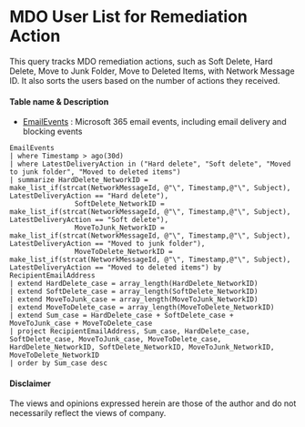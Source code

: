 # MDO User List for Remediation Action
This query tracks MDO remediation actions, such as Soft Delete, Hard Delete, Move to Junk Folder, Move to Deleted Items, with Network Message ID. 
It also sorts the users based on the number of actions they received.

#### Table name & Description
- [EmailEvents](https://learn.microsoft.com/en-us/microsoft-365/security/defender/advanced-hunting-emailevents-table?view=o365-worldwide) : Microsoft 365 email events, including email delivery and blocking events
 
```kusto
EmailEvents
| where Timestamp > ago(30d)
| where LatestDeliveryAction in ("Hard delete", "Soft delete", "Moved to junk folder", "Moved to deleted items")
| summarize HardDelete_NetworkID = make_list_if(strcat(NetworkMessageId, @"\", Timestamp,@"\", Subject), LatestDeliveryAction == "Hard delete"),  
                SoftDelete_NetworkID = make_list_if(strcat(NetworkMessageId, @"\", Timestamp,@"\", Subject), LatestDeliveryAction == "Soft delete"),
                MoveToJunk_NetworkID = make_list_if(strcat(NetworkMessageId, @"\", Timestamp,@"\", Subject), LatestDeliveryAction == "Moved to junk folder"),
                MoveToDelete_NetworkID = make_list_if(strcat(NetworkMessageId, @"\", Timestamp,@"\", Subject), LatestDeliveryAction == "Moved to deleted items") by RecipientEmailAddress
| extend HardDelete_case = array_length(HardDelete_NetworkID)
| extend SoftDelete_case = array_length(SoftDelete_NetworkID)
| extend MoveToJunk_case = array_length(MoveToJunk_NetworkID)
| extend MoveToDelete_case = array_length(MoveToDelete_NetworkID)
| extend Sum_case = HardDelete_case + SoftDelete_case + MoveToJunk_case + MoveToDelete_case
| project RecipientEmailAddress, Sum_case, HardDelete_case, SoftDelete_case, MoveToJunk_case, MoveToDelete_case, HardDelete_NetworkID, SoftDelete_NetworkID, MoveToJunk_NetworkID, MoveToDelete_NetworkID
| order by Sum_case desc
```

#### Disclaimer
The views and opinions expressed herein are those of the author and do not necessarily reflect the views of company.
